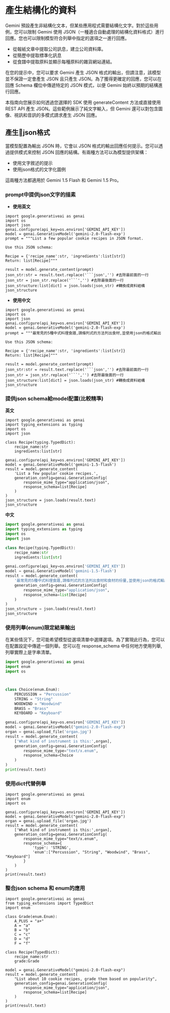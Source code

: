 # 產生結構化的資料

Gemini 預設產生非結構化文本，但某些應用程式需要結構化文字。對於這些用例，您可以限制 Gemini 使用 JSON（一種適合自動處理的結構化資料格式）進行回應。您也可以限制模型符合列舉中指定的選項之一進行回應。

- 從報紙文章中提取公司訊息，建立公司資料庫。
- 從簡歷中提取標準化訊息
- 從食譜中提取原料並顯示每種原料的雜貨網站連結。

在您的提示中，您可以要求 Gemini 產生 JSON 格式的輸出，但請注意，該模型並不保證一定會產生 JSON 且只產生 JSON。為了獲得更確定的回應，您可以在回應 Schema 欄位中傳遞特定的 JSON 模式，以便 Gemini 始終以預期的結構進行回應。

本指南向您展示如何透過您選擇的 SDK 使用 generateContent 方法或直接使用 REST API 產生 JSON。這些範例展示了純文字輸入，但 Gemini 還可以對包含圖像、視訊和音訊的多模式請求產生 JSON 回應。


## 產生json格式
當模型配置為輸出 JSON 時，它會以 JSON 格式的輸出回應任何提示。您可以透過提供模式來控制 JSON 回應的結構。有兩種方法可以為模型提供架構：

- 使用文字敘述的提示
- 使用json格式的文字化圖例

這兩種方法都適用於 Gemini 1.5 Flash 和 Gemini 1.5 Pro。

### prompt中提供json文字的描素

- **使用英文**

```
import google.generativeai as genai
import os
import json
genai.configure(api_key=os.environ['GEMINI_API_KEY'])
model = genai.GenerativeModel('gemini-2.0-flash-exp')
prompt = """List a few popular cookie recipes in JSON format.

Use this JSON schema:

Recipe = {'recipe_name':str, 'ingredients':list[str]}
Return: list[Recipe]"""

result = model.generate_content(prompt)
json_str:str = result.text.replace('```json','') #去除最前面的一行
json_str = json_str.replace('```','') #去除最後面的一行
json_structure:list[dict] = json.loads(json_str) #轉換成資料結構
json_structure
```

- **使用中文**

```
import google.generativeai as genai
import os
import json
genai.configure(api_key=os.environ['GEMINI_API_KEY'])
model = genai.GenerativeModel('gemini-2.0-flash-exp')
prompt = """最常見的5種中式料理食譜,請條列式的方法列出食材,並使用json的格式輸出

Use this JSON schema:

Recipe = {'recipe_name':str, 'ingredients':list[str]}
Return: list[Recipe]"""

result = model.generate_content(prompt)
json_str:str = result.text.replace('```json','') #去除最前面的一行
json_str = json_str.replace('```','') #去除最後面的一行
json_structure:list[dict] = json.loads(json_str) #轉換成資料結構
json_structure
```

### 提供json schema給model配置(比較精準)

**英文**

```
import google.generativeai as genai
import typing_extensions as typing
import os
import json

class Recipe(typing.TypedDict):
    recipe_name:str
    ingredients:list[str]

genai.configure(api_key=os.environ['GEMINI_API_KEY'])
model = genai.GenerativeModel('gemini-1.5-flash')
result = model.generate_content(
    'List a few popular cookie recipes.',
    generation_config=genai.GenerationConfig(
        response_mime_type="application/json",
        response_schema=list[Recipe]
    )
)
json_structure = json.loads(result.text)
json_structure
```

**中文**

```python
import google.generativeai as genai
import typing_extensions as typing
import os
import json

class Recipe(typing.TypedDict):
    recipe_name:str
    ingredients:list[str]

genai.configure(api_key=os.environ['GEMINI_API_KEY'])
model = genai.GenerativeModel('gemini-1.5-flash')
result = model.generate_content(
    '最常見的5種中式料理食譜,請條列式的方法列出食材和食材的份量,並使用json的格式輸出,請使用繁體中文',
    generation_config=genai.GenerationConfig(
        response_mime_type="application/json",
        response_schema=list[Recipe]
    )
)
json_structure = json.loads(result.text)
json_structure
```

### 使用列舉(enum)限定結果輸出

在某些情況下，您可能希望模型從選項清單中選擇選項。為了實現此行為，您可以在配置設定中傳遞一個列舉。您可以在 response_schema 中任何地方使用列舉,列舉實際上是字串清單。

```python
import google.generativeai as genai
import enum
import os



class Choice(enum.Enum):
    PERCUSSION = "Percussion"
    STRING = "String"
    WOODWIND = "Woodwind"
    BRASS = "Brass"
    KEYBOARD = "Keyboard"

genai.configure(api_key=os.environ['GEMINI_API_KEY'])
model = genai.GenerativeModel("gemini-2.0-flash-exp")
organ = genai.upload_file('organ.jpg')
result = model.generate_content(
    ['What kind of instrument is this:',organ],
    generation_config=genai.GenerationConfig(
        response_mime_type="text/x.enum",
        response_schema=Choice
    )
)
print(result.text)

```

### 使用dict代替例舉

```
import google.generativeai as genai
import enum
import os

genai.configure(api_key=os.environ['GEMINI_API_KEY'])
model = genai.GenerativeModel("gemini-2.0-flash-exp")
organ = genai.upload_file('organ.jpg')
result = model.generate_content(
    ['What kind of instrument is this:',organ],
    generation_config=genai.GenerationConfig(
        response_mime_type="text/x.enum",
        response_schema={
            'type': 'STRING',
            'enum':["Percussion", "String", "Woodwind", "Brass", "Keyboard"]
        }
    )
)
print(result.text)

```

### 整合json schema 和 enum的應用

```
import google.generativeai as genai
from typing_extensions import TypedDict
import enum

class Grade(enum.Enum):
    A_PLUS = "a+"
    A = "a"
    B = "b"
    C = "c"
    D = "d"
    F = "f"

class Recipe(TypedDict):
    recipe_name:str
    grade:Grade

model = genai.GenerativeModel("gemini-2.0-flash-exp")
result = model.generate_content(
    "List about 10 cookie recipes, grade them based on popularity",
    generation_config=genai.GenerationConfig(
        response_mime_type="application/json",
        response_schema=list[Recipe]
    )
)
print(result.text)
```







